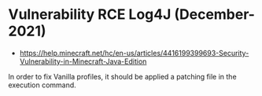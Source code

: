 # Vulnerability RCE Log4J (December-2021)

- https://help.minecraft.net/hc/en-us/articles/4416199399693-Security-Vulnerability-in-Minecraft-Java-Edition

In order to fix Vanilla profiles, it should be applied a patching file in the execution command.

